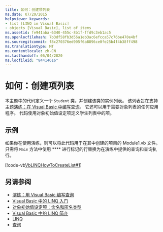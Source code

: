 ```yaml
---
title: 如何：创建项列表
ms.date: 07/20/2015
helpviewer_keywords:
- list [LINQ in Visual Basic]
- objects [Visual Basic], list of items
ms.assetid: fe941aba-6340-455c-8b1f-ffd9c3eb1ac5
ms.openlocfilehash: 7b3df58fb3d56a1eb3ac6efcca57c76be470e4bf
ms.sourcegitcommit: f8c270376ed905f6a8896ce0fe25b4f4b38ff498
ms.translationtype: MT
ms.contentlocale: zh-CN
ms.lasthandoff: 06/04/2020
ms.locfileid: "84414616"
---
```

# <a name="how-to-create-a-list-of-items"></a>如何：创建项列表
本主题中的代码定义一个 `Student` 类，并创建该类的实例列表。 该列表旨在支持主题[演练：在 Visual Basic 中编写查询](walkthrough-writing-queries.md)。 它还可以用于需要对象列表的任何应用程序。 代码使用对象初始值设定项定义学生列表中的项。  
  
## <a name="example"></a>示例  
 如果你在使用演练，则可以将此代码用于在其中创建的项目的 Module1.vb 文件。 只需将 `Main` 方法中使用 **** 进行标记的行替换为在演练中提供的查询和查询执行。  
  
 [!code-vb[VbLINQHowToCreateList#1](~/samples/snippets/visualbasic/VS_Snippets_VBCSharp/VbLINQHowToCreateList/VB/Class1.vb#1)]  
  
## <a name="see-also"></a>另请参阅

- [演练：用 Visual Basic 编写查询](walkthrough-writing-queries.md)
- [Visual Basic 中的 LINQ 入门](getting-started-with-linq.md)
- [对象初始值设定项：命名和匿名类型](../../language-features/objects-and-classes/object-initializers-named-and-anonymous-types.md)
- [Visual Basic 中的 LINQ 简介](../../language-features/linq/introduction-to-linq.md)
- [LINQ](../../language-features/linq/index.md)
- [查询](../../../language-reference/queries/index.md)
